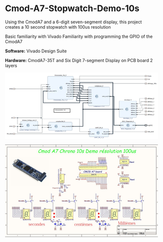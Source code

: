 # Cmod-A7-Stopwatch-Demo-10s
Using the CmodA7 and a 6-digit seven-segment display, this project creates a 10 second stopwatch with 100us resolution

Basic familiarity with Vivado
Familiarity with programming the GPIO of the CmodA7

**Software:**  Vivado Design Suite

**Hardware:**  CmodA7-35T and Six Digit 7-segment Display on PCB board 2 layers
  
![ezcv logo](https://github.com/fabzz60/Cmod-A7-Stopwatch-Demo-10s/blob/main/design_vivado.jpg)

![ezcv logo](https://github.com/fabzz60/Cmod-A7-Stopwatch-Demo-10s/blob/main/board_chronometre.jpg)
